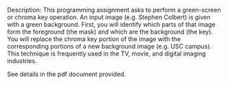 Description:
This programming assignment asks to perform a green-screen or chroma key operation. An input image (e.g. Stephen Colbert) is given with a green background. First, you will identify which parts of that image form the foreground (the mask) and which are the background (the key). You will replace the chroma key portion of the image with the corresponding portions of a new background image (e.g. USC campus). This technique is frequently used in the TV, movie, and digital imaging industries.

See details in the pdf document provided.